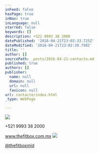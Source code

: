 ```yaml
---
inFeed: false
hasPage: true
inNav: true
inLanguage: null
starred: false
keywords: []
description: +521 9993 38 2000
datePublished: '2016-04-21T23:02:33.725Z'
dateModified: '2016-04-21T23:02:30.798Z'
title: ''
author: []
sourcePath: _posts/2016-04-21-contacto.md
published: true
authors: []
publisher:
  name: null
  domain: null
  url: null
  favicon: null
url: contacto/index.html
_type: WebPage

---
```

![](https://the-grid-user-content.s3-us-west-2.amazonaws.com/920419e2-78a8-48cd-abc0-2bd32ab8d72b.png)

+521 9993 38 2000

www.thefitbox.com.mx
![](https://the-grid-user-content.s3-us-west-2.amazonaws.com/8b59dda4-4772-4984-9847-b3332b610502.png)

[@thefitboxmid][0]

[0]: https://app.thegrid.io/posts/8301fa90-135a-400f-b326-db1d91d6d719/null